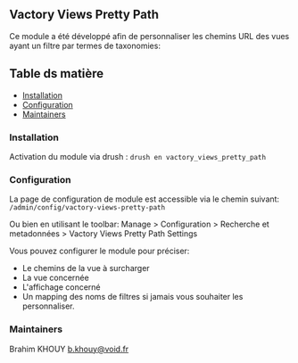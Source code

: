 
## Vactory Views Pretty Path

Ce module a été développé afin de personnaliser les chemins URL des vues 
ayant un filtre par termes de taxonomies:

## Table ds matière
 * [Installation](#installation)
 * [Configuration](#configuration)
 * [Maintainers](#Maintainers)

### Installation

Activation du module via drush :  `drush en vactory_views_pretty_path`

### Configuration

La page de configuration de module est accessible via le chemin suivant:
  `/admin/config/vactory-views-pretty-path`

Ou bien en utilisant le toolbar: 
Manage > Configuration > Recherche et metadonnées >
 Vactory Views Pretty Path Settings

Vous pouvez configurer le module pour préciser:

* Le chemins de la vue à surcharger
* La vue concernée
* L'affichage concerné
* Un mapping des noms de filtres si jamais vous souhaiter les personnaliser.

### Maintainers

Brahim KHOUY 
<b.khouy@void.fr>
